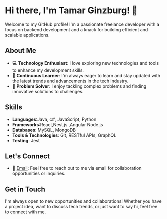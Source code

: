 # Hi there, I'm Tamar Ginzburg! 👋

Welcome to my GitHub profile! I'm a passionate freelance developer with a focus on backend development and a knack for building efficient and scalable applications.

## About Me
- 💻 **Technology Enthusiast**: I love exploring new technologies and tools to enhance my development skills.
- 🌱 **Continuous Learner**: I'm always eager to learn and stay updated with the latest trends and advancements in the tech industry.
- 🔨 **Problem Solver**: I enjoy tackling complex problems and finding innovative solutions to challenges.

## Skills
- **Languages**:Java, c#, JavaScript, Python
- **Frameworks**:React,Nest.js ,Angular Node.js
- **Databases**: MySQL, MongoDB
- **Tools & Technologies**: Git, RESTful APIs, GraphQL
- **Testing**: Jest

## Let's Connect
- 📧 [Email](mailto:ts0533110485@gmail.com): Feel free to reach out to me via email for collaboration opportunities or inquiries.

## Get in Touch
I'm always open to new opportunities and collaborations! Whether you have a project idea, want to discuss tech trends, or just want to say hi, feel free to connect with me.
